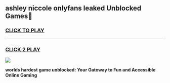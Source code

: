 
## ashley niccole onlyfans leaked Unblocked Games👋
<h3>
<a href="https://premium.freeplayer.one?title=ashley_niccole_onlyfans_leaked&ref=16F">CLICK TO PLAY</a></h3>
<hr>

<h3>
<a href="https://premium.freeplayer.one?title=ashley_niccole_onlyfans_leaked&ref=16F">CLICK 2 PLAY</a>
  
</h3>

<a href="https://premium.freeplayer.one?title=ashley_niccole_onlyfans_leaked&ref=16F/"><img src="https://clearcache.store/games.png"></a>


**worlds hardest game unblocked: Your Gateway to Fun and Accessible Online Gaming**
